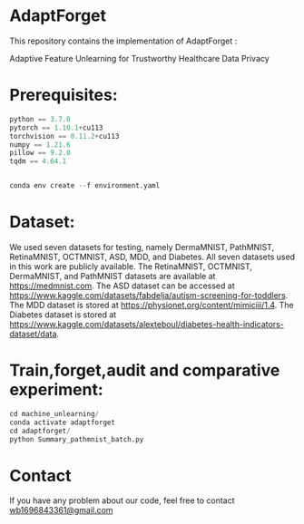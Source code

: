 # AdaptForget

This repository contains the implementation of AdaptForget :

Adaptive Feature Unlearning for Trustworthy Healthcare Data Privacy

# Prerequisites:
```python
python == 3.7.0
pytorch == 1.10.1+cu113
torchvision == 0.11.2+cu113
numpy == 1.21.6
pillow == 9.2.0
tqdm == 4.64.1


conda env create --f environment.yaml
```

# Dataset:

We used seven datasets for testing, namely DermaMNIST, PathMNIST, RetinaMNIST, OCTMNIST, ASD, MDD, and Diabetes.
All seven datasets used in this work are publicly available. The RetinaMNIST, OCTMNIST, DermaMNIST, and PathMNIST datasets are available at https://medmnist.com. The ASD dataset can be accessed at https://www.kaggle.com/datasets/fabdelja/autism-screening-for-toddlers. The MDD dataset is stored at https://physionet.org/content/mimiciii/1.4. The Diabetes dataset is stored at https://www.kaggle.com/datasets/alexteboul/diabetes-health-indicators-dataset/data.



# Train,forget,audit and comparative experiment:

```python
cd machine_unlearning/
conda activate adaptforget
cd adaptforget/
python Summary_pathmnist_batch.py
```

# Contact

If you have any problem about our code, feel free to contact wb1696843361@gmail.com
